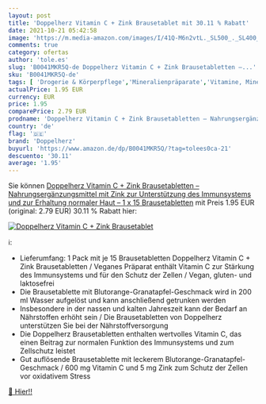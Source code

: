 ```yaml
---
layout: post
title: 'Doppelherz Vitamin C + Zink Brausetablet mit 30.11 % Rabatt'
date: 2021-10-21 05:42:58
image: 'https://m.media-amazon.com/images/I/41Q-M6n2vtL._SL500_._SL400_.jpg'
comments: true
category: ofertas
author: 'tole.es'
slug: 'B0041MKR5Q-de Doppelherz Vitamin C + Zink Brausetabletten –...'
sku: 'B0041MKR5Q-de'
tags: [ 'Drogerie & Körperpflege','Mineralienpräparate','Vitamine, Mineralien & Ergänzungsmittel','Zinkpräparate','doppelherz', ]
actualPrice: 1.95 EUR
currency: EUR
price: 1.95
comparePrice: 2.79 EUR
prodname: 'Doppelherz Vitamin C + Zink Brausetabletten – Nahrungsergänzungsmittel mit Zink zur Unterstützung des Immunsystems und zur Erhaltung normaler Haut – 1 x 15 Brausetabletten'
country: 'de'
flag: '🇩🇪'
brand: 'Doppelherz'
buyurl: 'https://www.amazon.de/dp/B0041MKR5Q/?tag=tolees0ca-21'
descuento: '30.11'
average: '1.95'
---
```


Sie können [Doppelherz Vitamin C + Zink Brausetabletten – Nahrungsergänzungsmittel mit Zink zur Unterstützung des Immunsystems und zur Erhaltung normaler Haut – 1 x 15 Brausetabletten](https://www.amazon.de/dp/B0041MKR5Q/?tag=tolees0ca-21) mit Preis 1.95 EUR (original: 2.79 EUR) 30.11 % Rabatt hier:

[![Doppelherz Vitamin C + Zink Brausetablet](https://m.media-amazon.com/images/I/41Q-M6n2vtL._SL500_._SL400_.jpg)](https://www.amazon.de/dp/B0041MKR5Q/?tag=tolees0ca-21)

ℹ️:

- Lieferumfang: 1 Pack mit je 15 Brausetabletten Doppelherz Vitamin C + Zink Brausetabletten / Veganes Präparat enthält Vitamin C zur Stärkung des Immunsystems und für den Schutz der Zellen / Vegan, gluten- und laktosefrei
- Die Brausetablette mit Blutorange-Granatapfel-Geschmack wird in 200 ml Wasser aufgelöst und kann anschließend getrunken werden
- Insbesondere in der nassen und kalten Jahreszeit kann der Bedarf an Nährstoffen erhöht sein / Die Brausetabletten von Doppelherz unterstützen Sie bei der Nährstoffversorgung
- Die Doppelherz Brausetabletten enthalten wertvolles Vitamin C, das einen Beitrag zur normalen Funktion des Immunsystems und zum Zellschutz leistet
- Gut auflösende Brausetablette mit leckerem Blutorange-Granatapfel-Geschmack / 600 mg Vitamin C und 5 mg Zink zum Schutz der Zellen vor oxidativem Stress

[🛒 Hier!!](https://www.amazon.de/dp/B0041MKR5Q/?tag=tolees0ca-21)
